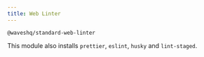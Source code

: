 ```yaml
---
title: Web Linter
---
```


`@waveshq/standard-web-linter`

This module also installs `prettier`, `eslint`, `husky` and `lint-staged`.
